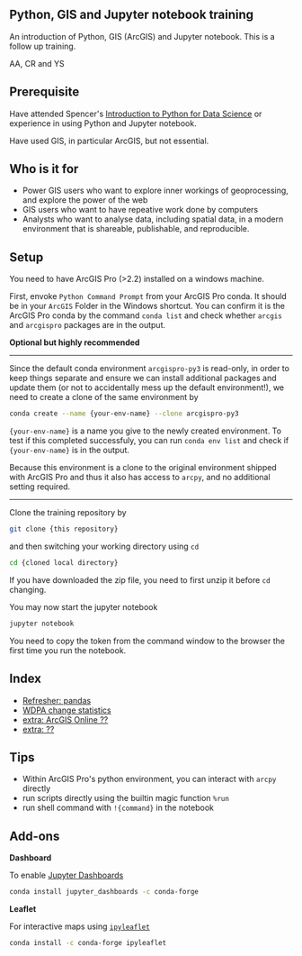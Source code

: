 ## Python, GIS and Jupyter notebook training

An introduction of Python, GIS (ArcGIS) and Jupyter notebook. This is a follow up training.

AA, CR and YS

## Prerequisite

Have attended Spencer's [Introduction to Python for Data Science](https://github.com/spencerldixon/intro-to-data-science) or experience in using Python and Jupyter notebook. 

Have used GIS, in particular ArcGIS, but not essential.

## Who is it for

- Power GIS users who want to explore inner workings of geoprocessing, and explore the power of the web
- GIS users who want to have repeative work done by computers
- Analysts who want to analyse data, including spatial data, in a modern environment that is shareable, publishable, and reproducible.

## Setup

You need to have ArcGIS Pro (>2.2) installed on a windows machine. 

First, envoke `Python Command Prompt` from your ArcGIS Pro conda. It should be in your `ArcGIS` Folder in the Windows shortcut. You can confirm it is the ArcGIS Pro conda by the command `conda list` and check whether `arcgis` and `arcgispro` packages are in the output.

**Optional but highly recommended**

<hr>

Since the default conda environment `arcgispro-py3` is read-only, in order to keep things separate and ensure we can install additional packages and update them (or not to accidentally mess up the default environment!), we need to create a clone of the same environment by 

```bash
conda create --name {your-env-name} --clone arcgispro-py3
```

`{your-env-name}` is a name you give to the newly created environment. To test if this completed successfuly, you can run `conda env list` and check if `{your-env-name}` is in the output.

Because this environment is a clone to the original environment shipped with ArcGIS Pro and thus it also has access to `arcpy`, and no additional setting required.

<hr>

Clone the training repository by 

```bash
git clone {this repository}
```
and then switching your working directory using `cd`

```bash
cd {cloned local directory}
```

If you have downloaded the zip file, you need to first unzip it before `cd` changing.

You may now start the jupyter notebook

```bash
jupyter notebook
```

You need to copy the token from the command window to the browser the first time you run the notebook.

## Index
- [Refresher: pandas](./Refresher-pandas.ipynb)
- [WDPA change statistics](./WDPA-update-change.ipynb)
- [extra: ArcGIS Online ??]()
- [extra: ??]()

## Tips

- Within ArcGIS Pro's python environment, you can interact with `arcpy` directly
- run scripts directly using the builtin magic function `%run`
- run shell command with `!{command}` in the notebook

## Add-ons

**Dashboard**

To enable [Jupyter Dashboards](https://jupyter-dashboards-layout.readthedocs.io/en/latest/getting-started.html)

```bash
conda install jupyter_dashboards -c conda-forge
```

**Leaflet**

For interactive maps using [`ipyleaflet`](https://ipyleaflet.readthedocs.io/en/latest/)

```bash
conda install -c conda-forge ipyleaflet
```
